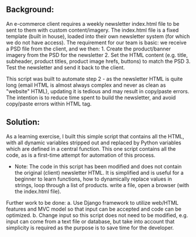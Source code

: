 ## Background:
An e-commerce client requires a weekly newsletter index.html file to be sent to them with custom content/imagery.
The index.html file is a fixed template (built in house), loaded into their own newsletter system (for which we do not have access).
The requirement for our team is basic: we receive a PSD file from the client, and we then:
    1. Create the product/banner imagery from the PSD for the newsletter
    2. Set the HTML content (e.g. title, subheader, product titles, product image hrefs, buttons) to match the PSD
    3. Test the newsletter and send it back to the client.

This script was built to automate step 2 - as the newsletter HTML is quite long (email HTML is almost always complex and never as clean as "website" HTML), 
updating it is tedious and may result in copy/paste errors. The intention is to reduce time spent to build the newsletter, and avoid copy/paste errors within HTML tag.

## Solution:
As a learning exercise, I built this simple script that contains all the HTML,
with all dynamic variables stripped out and replaced by Python variables which are defined in a central function.
This one script contains all the code, as is a first-time attempt for automation of this process.

* Note: The code in this script has been modified and does not contain the original (client) newsletter HTML.
It is simplified and is useful for a beginner to learn functions, how to dynamically replace values in strings, loop through a list of products. write a file, open a browser (with the index.html file).

Further work to be done:
a. Use Django framework to utilize web/HTML features and MVC model so that input can be accepted and code can be optimized.
b. Change input so this script does not need to be modified, e.g. input can come from a text file or database, but take into account that simplicity is required as the purpose is to save time for the developer.
